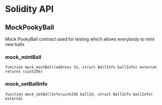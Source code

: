 # Solidity API

## MockPookyBall

Mock PookyBall contract used for testing which allows everybody to mint new balls

### mock_mintBall

```solidity
function mock_mintBall(address to, struct BallInfo ballInfo) external returns (uint256)
```

### mock_setBallInfo

```solidity
function mock_setBallInfo(uint256 ballId, struct BallInfo ballInfo) external
```
